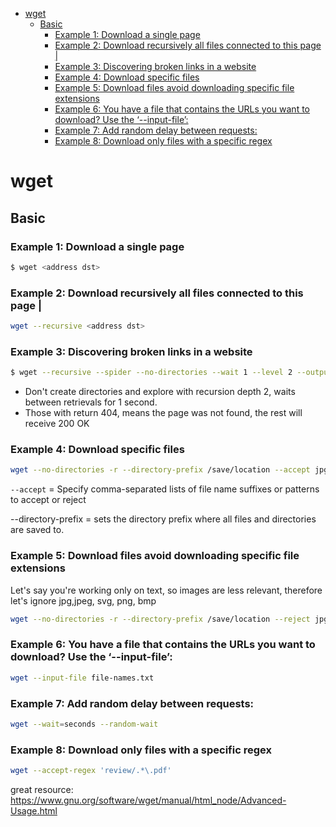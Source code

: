 <!--ts-->
   * [wget](#wget)
      * [Basic](#basic)
         * [Example 1: Download a single page](#example-1-download-a-single-page)
         * [Example 2: Download recursively all files connected to this page  |](#example-2-download-recursively-all-files-connected-to-this-page--)
         * [Example 3: Discovering broken links in a website](#example-3-discovering-broken-links-in-a-website)
         * [Example 4: Download specific files](#example-4-download-specific-files)
         * [Example 5: Download files avoid downloading specific file extensions](#example-5-download-files-avoid-downloading-specific-file-extensions)
         * [Example 6: You have a file that contains the URLs you want to download? Use the ‘--input-file’:](#example-6-you-have-a-file-that-contains-the-urls-you-want-to-download-use-the---input-file)
         * [Example 7: Add random delay between requests:](#example-7-add-random-delay-between-requests)
         * [Example 8: Download only files with a specific regex](#example-8-download-only-files-with-a-specific-regex)

<!-- Added by: gil_diy, at: 2019-07-27T01:49+03:00 -->

<!--te-->

# wget

## Basic

### Example 1: Download a single page
```bash
$ wget <address dst>
```

### Example 2: Download recursively all files connected to this page  |
```bash
wget --recursive <address dst>
```

### Example 3: Discovering broken links in a website
```bash
$ wget --recursive --spider --no-directories --wait 1 --level 2 --output-document=out.log  <address dst>
```
*  Don't create directories and explore with recursion depth 2, waits between retrievals for 1 second.
*  Those with return 404, means the page was not found, the rest will receive 200 OK

### Example 4: Download specific files

```bash
wget --no-directories -r --directory-prefix /save/location --accept jpg,png <address dst>
```

`--accept` = Specify comma-separated lists of file name suffixes or patterns to accept or reject

--directory-prefix = sets the directory prefix where all files and directories are saved to.

### Example 5: Download files avoid downloading specific file extensions

Let's say you're working only on text, so images are less relevant,
therefore let's ignore jpg,jpeg, svg, png, bmp
```bash
wget --no-directories -r --directory-prefix /save/location --reject jpg,jpeg,png,svg,bmp <address dst>
```


### Example 6: You have a file that contains the URLs you want to download? Use the ‘--input-file’:
```bash
wget --input-file file-names.txt
```

### Example 7: Add random delay between requests:

```bash
wget --wait=seconds --random-wait
```

### Example 8: Download only files with a specific regex

```bash
wget --accept-regex 'review/.*\.pdf'
```

great resource:
https://www.gnu.org/software/wget/manual/html_node/Advanced-Usage.html
